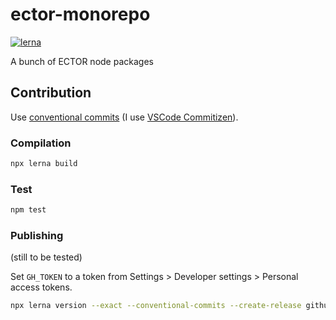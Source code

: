 # ector-monorepo

[![lerna](https://img.shields.io/badge/maintained%20with-lerna-cc00ff.svg)](https://lerna.js.org/)

A bunch of ECTOR node packages

## Contribution

Use [conventional commits](https://www.conventionalcommits.org/)
(I use [VSCode Commitizen](https://github.com/KnisterPeter/vscode-commitizen)).

### Compilation

```bash
npx lerna build
```

### Test

```bash
npm test
```

### Publishing

(still to be tested)

Set `GH_TOKEN` to a token from Settings > Developer settings > Personal access tokens.

```bash
npx lerna version --exact --conventional-commits --create-release github
```
